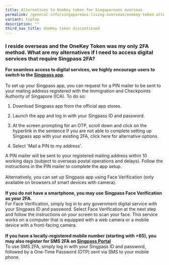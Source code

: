 ```yaml
---
title: Alternatives to OneKey token for Singaporeans overseas
permalink: /general-info/singaporeans-living-overseas/onekey-token-alternatives-overseas/
variant: tiptap
description: ""
third_nav_title: OneKey token discontinued
---
```

<h3>I reside overseas and the OneKey Token was my only 2FA method. What are my alternatives if I need to access digital services that require Singpass 2FA?</h3>
<p><strong>For seamless access to digital services, we highly encourage users to switch to the <a href="https://app.singpass.gov.sg/" rel="noopener" target="_blank"><u>Singpass app</u></a>.</strong>
<br>
<br>To set up your Singpass app, you can request for a PIN mailer to be sent
to your mailing address registered with the Immigration and Checkpoints
Authority of Singapore (ICA). To do so:</p>
<ol data-tight="true" class="tight">
<li>
<p>Download Singpass app from the official app stores.</p>
</li>
<li>
<p>Launch the app and log in with your Singpass ID and password.</p>
</li>
<li>
<p>At the screen prompting for an OTP, scroll down and click on the hyperlink
in the sentence If you are not able to complete setting up Singpass app
with your existing 2FA, click here for alternative options.</p>
</li>
<li>
<p>Select 'Mail a PIN to my address'.</p>
</li>
</ol>
<p>A PIN mailer will be sent to your registered mailing address within 10
working days (subject to overseas postal operations and delays). Follow
the instructions in the PIN mailer to complete the app setup.
<br>
<br>Alternatively, you can set up Singpass app using Face Verification (only
available on browsers of smart devices with camera).
<br>
<br><strong>If you do not have a smartphone, you may use Singpass Face Verification as your 2FA.</strong>
<br>For Face Verification, simply log in to any government digital service
with your Singpass ID and password. Select Face Verification at the next
step and follow the instructions on your screen to scan your face. This
service works on a computer that is equipped with a web camera or a mobile
device with a front-facing camera.
<br>
<br><strong>If you have a locally-registered mobile number (starting with +65), you may also register for SMS 2FA on <a href="https://go.gov.sg/singpass-login" rel="noopener" target="_blank"><u>Singpass Portal</u></a></strong>
<br>To use SMS 2FA, simply log in with your Singpass ID and password, followed
by a One-Time Password (OTP) sent via SMS to your mobile phone.</p>